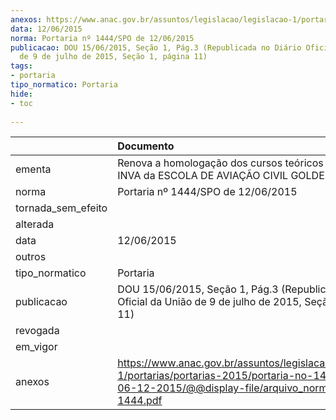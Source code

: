 ```yaml
---
anexos: https://www.anac.gov.br/assuntos/legislacao/legislacao-1/portarias/portarias-2015/portaria-no-1444-spo-de-06-12-2015/@@display-file/arquivo_norma/PA2015-1444.pdf
data: 12/06/2015
norma: Portaria nº 1444/SPO de 12/06/2015
publicacao: DOU 15/06/2015, Seção 1, Pág.3 (Republicada no Diário Oficial da União
  de 9 de julho de 2015, Seção 1, página 11)
tags:
- portaria
tipo_normatico: Portaria
hide: 
- toc 
 
---
```


|                    | Documento                                                                                                                                                         |
|:-------------------|:------------------------------------------------------------------------------------------------------------------------------------------------------------------|
| ementa             | Renova a homologação dos cursos teóricos de PPA e INVA da ESCOLA DE AVIAÇÃO CIVIL GOLDEN WINGS.                                                                   |
| norma              | Portaria nº 1444/SPO de 12/06/2015                                                                                                                                |
| tornada_sem_efeito |                                                                                                                                                                   |
| alterada           |                                                                                                                                                                   |
| data               | 12/06/2015                                                                                                                                                        |
| outros             |                                                                                                                                                                   |
| tipo_normatico     | Portaria                                                                                                                                                          |
| publicacao         | DOU 15/06/2015, Seção 1, Pág.3 (Republicada no Diário Oficial da União de 9 de julho de 2015, Seção 1, página 11)                                                 |
| revogada           |                                                                                                                                                                   |
| em_vigor           |                                                                                                                                                                   |
| anexos             | https://www.anac.gov.br/assuntos/legislacao/legislacao-1/portarias/portarias-2015/portaria-no-1444-spo-de-06-12-2015/@@display-file/arquivo_norma/PA2015-1444.pdf |
